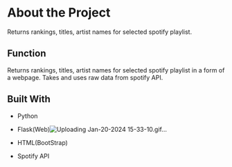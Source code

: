# About the Project
Returns rankings, titles, artist names for selected spotify playlist.

## Function
Returns rankings, titles, artist names for selected spotify playlist in a form of a webpage.
Takes and uses raw data from spotify API.

## Built With 
- Python
- Flask(Web)![Uploading Jan-20-2024 15-33-10.gif…]()

- HTML(BootStrap)
- Spotify API
